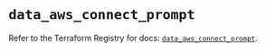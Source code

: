 # `data_aws_connect_prompt`

Refer to the Terraform Registry for docs: [`data_aws_connect_prompt`](https://registry.terraform.io/providers/hashicorp/aws/5.100.0/docs/data-sources/connect_prompt).
